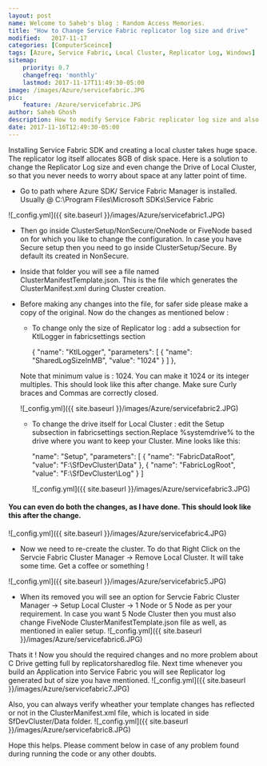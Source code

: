 ```yaml
---
layout: post
name: Welcome to Saheb's blog : Random Access Memories.
title: "How to Change Service Fabric replicator log size and drive"
modified:   2017-11-17
categories: [ComputerSceince]
tags: [Azure, Service Fabric, Local Cluster, Replicator Log, Windows]
sitemap:
    priority: 0.7
    changefreq: 'monthly'
    lastmod: 2017-11-17T11:49:30-05:00
image: /images/Azure/servicefabric.JPG
pic: 
    feature: /Azure/servicefabric.JPG
author: Saheb Ghosh
description: How to modify Service Fabric replicator log size and also how to change Service Fabric Local cluster installtion directory or log directory.
date: 2017-11-16T12:49:30-05:00    
---
```

Installing Service Fabric SDK and creating a local cluster takes huge space. The replicator log itself allocates 8GB of disk space.
Here is a solution to change the Replicator Log size and even change the Drive of Local Cluster, so that you never needs to worry about space at any 
latter point of time.


- Go to path where Azure SDK/ Service Fabric Manager is installed. Usually @ C:\Program Files\Microsoft SDKs\Service Fabric

![_config.yml]({{ site.baseurl }}/images/Azure/servicefabric1.JPG)
- Then go inside ClusterSetup/NonSecure/OneNode or FiveNode based on for which you like to change the configuration. In case
you have Secure setup then you need to go inside ClusterSetup/Secure. By default its created in NonSecure.
- Inside that folder you will see a file named ClusterManifestTemplate.json. This is the file which generates the ClusterManifest.xml during Cluster creation.
- Before making any changes into the file, for safer side please make a copy of the original. Now do the changes as mentioned below :
    - To change only the size of Replicator log : add a subsection for KtlLogger in fabricsettings section
    
      {
		"name": "KtlLogger",
		"parameters": [
		  {
          "name": "SharedLogSizeInMB",
          "value": "1024"
		  }
        ]
	  },
	  
	Note that minimum value is : 1024. You can make it 1024 or its integer multiples. 
	This should look like this after change. Make sure Curly braces and Commas are correctly closed.
	
   	 ![_config.yml]({{ site.baseurl }}/images/Azure/servicefabric2.JPG)
    
    - To change the drive itself for Local Cluster : edit the Setup subsection in fabricsettings section.Replace %systemdrive% 	    to the drive where you want to keep your Cluster. Mine looks like this: 
    
        "name": "Setup",
        "parameters": [
          {
            "name": "FabricDataRoot",
            "value": "F:\\SfDevCluster\\Data"
          },
          {
            "name": "FabricLogRoot",
            "value": "F:\\SfDevCluster\\Log"
          }
        ]
	
        ![_config.yml]({{ site.baseurl }}/images/Azure/servicefabric3.JPG)

#### You can even do both the changes, as I have done. This should look like this after the change.
![_config.yml]({{ site.baseurl }}/images/Azure/servicefabric4.JPG) 

- Now we need to re-create the cluster. To do that Right Click on the Servcie Fabric Cluster Manager -> Remove Local Cluster. It will take some time. Get a coffee or something !

![_config.yml]({{ site.baseurl }}/images/Azure/servicefabric5.JPG) 

- When its removed you will see an option for  Servcie Fabric Cluster Manager -> Setup Local Cluster -> 1 Node  or 5 Node as per your requirement.
In case you want 5 Node Cluster then you must also change FiveNode ClusterManifestTemplate.json file as well, as mentioned in ealier setup.
![_config.yml]({{ site.baseurl }}/images/Azure/servicefabric6.JPG)

Thats it ! Now you should the required changes and no more problem about C Drive getting full by replicatorsharedlog file.
Next time whenever you build an Application into Service Fabric you will see Replicator log generated but of size you have mentioned.
![_config.yml]({{ site.baseurl }}/images/Azure/servicefabric7.JPG)

Also, you can always verify wheather your template changes has reflected or not in the ClusterManifest.xml file, which is located in side SfDevCluster/Data folder.
![_config.yml]({{ site.baseurl }}/images/Azure/servicefabric8.JPG)

Hope this helps. Please comment below in case of any problem found during running the code or any other doubts.
